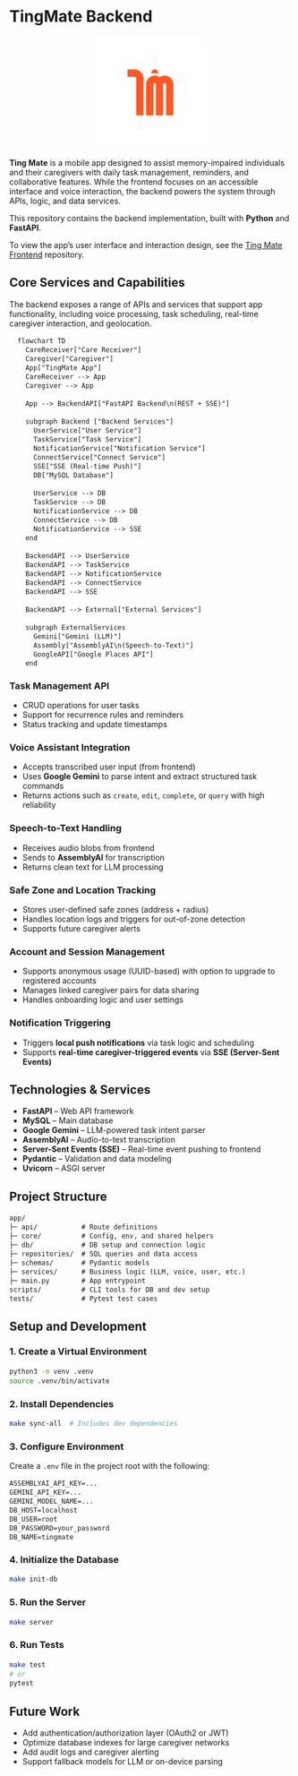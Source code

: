 # TingMate Backend

<p align="center">
  <img src="logo.png" alt="Logo" width="200">
</p>

<!-- TODO: Add architecture diagram (optional) -->

**Ting Mate** is a mobile app designed to assist memory-impaired individuals and their caregivers with daily task management, reminders, and collaborative features. While the frontend focuses on an accessible interface and voice interaction, the backend powers the system through APIs, logic, and data services.

This repository contains the backend implementation, built with **Python** and **FastAPI**.

To view the app’s user interface and interaction design, see the [Ting Mate Frontend](https://vivi2393142.github.io/ting-mate-backend/) repository.

## Core Services and Capabilities

The backend exposes a range of APIs and services that support app functionality, including voice processing, task scheduling, real-time caregiver interaction, and geolocation.

```mermaid
  flowchart TD
    CareReceiver["Care Receiver"]
    Caregiver["Caregiver"]
    App["TingMate App"]
    CareReceiver --> App
    Caregiver --> App

    App --> BackendAPI["FastAPI Backend\n(REST + SSE)"]

    subgraph Backend ["Backend Services"]
      UserService["User Service"]
      TaskService["Task Service"]
      NotificationService["Notification Service"]
      ConnectService["Connect Service"]
      SSE["SSE (Real-time Push)"]
      DB["MySQL Database"]

      UserService --> DB
      TaskService --> DB
      NotificationService --> DB
      ConnectService --> DB
      NotificationService --> SSE
    end

    BackendAPI --> UserService
    BackendAPI --> TaskService
    BackendAPI --> NotificationService
    BackendAPI --> ConnectService
    BackendAPI --> SSE

    BackendAPI --> External["External Services"]

    subgraph ExternalServices
      Gemini["Gemini (LLM)"]
      Assembly["AssemblyAI\n(Speech-to-Text)"]
      GoogleAPI["Google Places API"]
    end
```

### Task Management API

- CRUD operations for user tasks
- Support for recurrence rules and reminders
- Status tracking and update timestamps

### Voice Assistant Integration

- Accepts transcribed user input (from frontend)
- Uses **Google Gemini** to parse intent and extract structured task commands
- Returns actions such as `create`, `edit`, `complete`, or `query` with high reliability

### Speech-to-Text Handling

- Receives audio blobs from frontend
- Sends to **AssemblyAI** for transcription
- Returns clean text for LLM processing

### Safe Zone and Location Tracking

- Stores user-defined safe zones (address + radius)
- Handles location logs and triggers for out-of-zone detection
- Supports future caregiver alerts

### Account and Session Management

- Supports anonymous usage (UUID-based) with option to upgrade to registered accounts
- Manages linked caregiver pairs for data sharing
- Handles onboarding logic and user settings

### Notification Triggering

- Triggers **local push notifications** via task logic and scheduling
- Supports **real-time caregiver-triggered events** via **SSE (Server-Sent Events)**

## Technologies & Services

- **FastAPI** – Web API framework
- **MySQL** – Main database
- **Google Gemini** – LLM-powered task intent parser
- **AssemblyAI** – Audio-to-text transcription
- **Server-Sent Events (SSE)** – Real-time event pushing to frontend
- **Pydantic** – Validation and data modeling
- **Uvicorn** – ASGI server

## Project Structure

```
app/
├─ api/           # Route definitions
├─ core/          # Config, env, and shared helpers
├─ db/            # DB setup and connection logic
├─ repositories/  # SQL queries and data access
├─ schemas/       # Pydantic models
├─ services/      # Business logic (LLM, voice, user, etc.)
├─ main.py        # App entrypoint
scripts/          # CLI tools for DB and dev setup
tests/            # Pytest test cases
```

## Setup and Development

### 1. Create a Virtual Environment

```bash
python3 -m venv .venv
source .venv/bin/activate
```

### 2. Install Dependencies

```bash
make sync-all  # Includes dev dependencies
```

### 3. Configure Environment

Create a `.env` file in the project root with the following:

```env
ASSEMBLYAI_API_KEY=...
GEMINI_API_KEY=...
GEMINI_MODEL_NAME=...
DB_HOST=localhost
DB_USER=root
DB_PASSWORD=your_password
DB_NAME=tingmate
```

### 4. Initialize the Database

```bash
make init-db
```

### 5. Run the Server

```bash
make server
```

### 6. Run Tests

```bash
make test
# or
pytest
```

## Future Work

<!-- TODO -->

- Add authentication/authorization layer (OAuth2 or JWT)
- Optimize database indexes for large caregiver networks
- Add audit logs and caregiver alerting
- Support fallback models for LLM or on-device parsing
